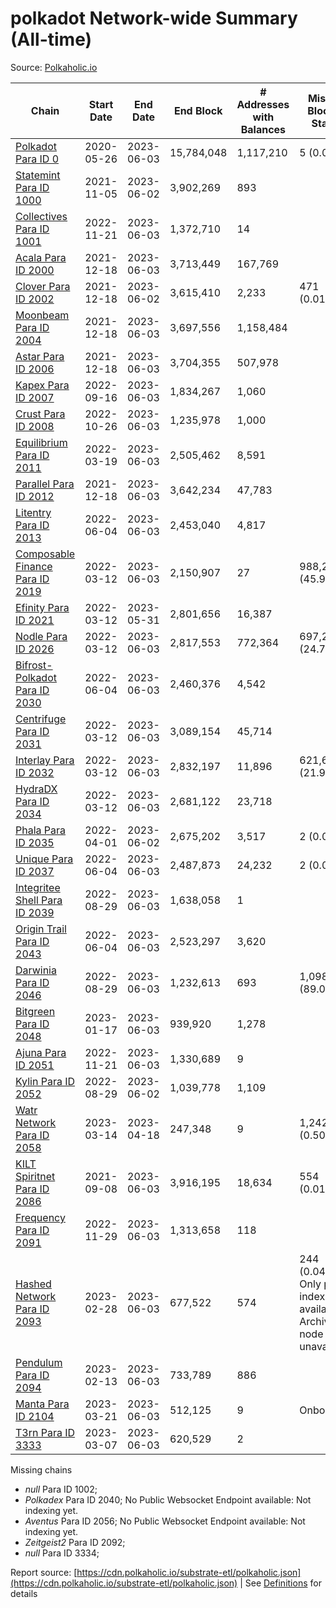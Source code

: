# polkadot Network-wide Summary (All-time)

Source: [Polkaholic.io](https://polkaholic.io)


| Chain            | Start Date | End Date | End Block | # Addresses with Balances | Missing Blocks / Status |
| ---------------- | ---------- | ---------| --------- | ------------------------- | ----------------------- |
| [Polkadot Para ID 0](/polkadot/0-polkadot) | 2020-05-26 | 2023-06-03 | 15,784,048 |  1,117,210 | 5 (0.00%)  |
| [Statemint Para ID 1000](/polkadot/1000-statemint) | 2021-11-05 | 2023-06-02 | 3,902,269 |  893 |    |
| [Collectives Para ID 1001](/polkadot/1001-collectives) | 2022-11-21 | 2023-06-03 | 1,372,710 |  14 |    |
| [Acala Para ID 2000](/polkadot/2000-acala) | 2021-12-18 | 2023-06-03 | 3,713,449 |  167,769 |    |
| [Clover Para ID 2002](/polkadot/2002-clover) | 2021-12-18 | 2023-06-02 | 3,615,410 |  2,233 | 471 (0.01%)  |
| [Moonbeam Para ID 2004](/polkadot/2004-moonbeam) | 2021-12-18 | 2023-06-03 | 3,697,556 |  1,158,484 |    |
| [Astar Para ID 2006](/polkadot/2006-astar) | 2021-12-18 | 2023-06-03 | 3,704,355 |  507,978 |    |
| [Kapex Para ID 2007](/polkadot/2007-kapex) | 2022-09-16 | 2023-06-03 | 1,834,267 |  1,060 |    |
| [Crust Para ID 2008](/polkadot/2008-crust) | 2022-10-26 | 2023-06-03 | 1,235,978 |  1,000 |    |
| [Equilibrium Para ID 2011](/polkadot/2011-equilibrium) | 2022-03-19 | 2023-06-03 | 2,505,462 |  8,591 |    |
| [Parallel Para ID 2012](/polkadot/2012-parallel) | 2021-12-18 | 2023-06-03 | 3,642,234 |  47,783 |    |
| [Litentry Para ID 2013](/polkadot/2013-litentry) | 2022-06-04 | 2023-06-03 | 2,453,040 |  4,817 |    |
| [Composable Finance Para ID 2019](/polkadot/2019-composable) | 2022-03-12 | 2023-06-03 | 2,150,907 |  27 | 988,228 (45.94%)  |
| [Efinity Para ID 2021](/polkadot/2021-efinity) | 2022-03-12 | 2023-05-31 | 2,801,656 |  16,387 |    |
| [Nodle Para ID 2026](/polkadot/2026-nodle) | 2022-03-12 | 2023-06-03 | 2,817,553 |  772,364 | 697,249 (24.75%)  |
| [Bifrost-Polkadot Para ID 2030](/polkadot/2030-bifrost-dot) | 2022-06-04 | 2023-06-03 | 2,460,376 |  4,542 |    |
| [Centrifuge Para ID 2031](/polkadot/2031-centrifuge) | 2022-03-12 | 2023-06-03 | 3,089,154 |  45,714 |    |
| [Interlay Para ID 2032](/polkadot/2032-interlay) | 2022-03-12 | 2023-06-03 | 2,832,197 |  11,896 | 621,626 (21.95%)  |
| [HydraDX Para ID 2034](/polkadot/2034-hydradx) | 2022-03-12 | 2023-06-03 | 2,681,122 |  23,718 |    |
| [Phala Para ID 2035](/polkadot/2035-phala) | 2022-04-01 | 2023-06-02 | 2,675,202 |  3,517 | 2 (0.00%)  |
| [Unique Para ID 2037](/polkadot/2037-unique) | 2022-06-04 | 2023-06-03 | 2,487,873 |  24,232 | 2 (0.00%)  |
| [Integritee Shell Para ID 2039](/polkadot/2039-integritee-shell) | 2022-08-29 | 2023-06-03 | 1,638,058 |  1 |    |
| [Origin Trail Para ID 2043](/polkadot/2043-origintrail) | 2022-06-04 | 2023-06-03 | 2,523,297 |  3,620 |    |
| [Darwinia Para ID 2046](/polkadot/2046-darwinia) | 2022-08-29 | 2023-06-03 | 1,232,613 |  693 | 1,098,150 (89.09%)  |
| [Bitgreen Para ID 2048](/polkadot/2048-bitgreen) | 2023-01-17 | 2023-06-03 | 939,920 |  1,278 |    |
| [Ajuna Para ID 2051](/polkadot/2051-ajuna) | 2022-11-21 | 2023-06-03 | 1,330,689 |  9 |    |
| [Kylin Para ID 2052](/polkadot/2052-kylin) | 2022-08-29 | 2023-06-02 | 1,039,778 |  1,109 |    |
| [Watr Network Para ID 2058](/polkadot/2058-watr) | 2023-03-14 | 2023-04-18 | 247,348 |  9 | 1,242 (0.50%)  |
| [KILT Spiritnet Para ID 2086](/polkadot/2086-kilt) | 2021-09-08 | 2023-06-03 | 3,916,195 |  18,634 | 554 (0.01%)  |
| [Frequency Para ID 2091](/polkadot/2091-frequency) | 2022-11-29 | 2023-06-03 | 1,313,658 |  118 |    |
| [Hashed Network Para ID 2093](/polkadot/2093-hashed) | 2023-02-28 | 2023-06-03 | 677,522 |  574 | 244 (0.04%) Only partial index available: Archive node unavailable |
| [Pendulum Para ID 2094](/polkadot/2094-pendulum) | 2023-02-13 | 2023-06-03 | 733,789 |  886 |    |
| [Manta Para ID 2104](/polkadot/2104-manta) | 2023-03-21 | 2023-06-03 | 512,125 |  9 |   Onboarding |
| [T3rn Para ID 3333](/polkadot/3333-t3rn) | 2023-03-07 | 2023-06-03 | 620,529 |  2 |    |

Missing chains


* *null* Para ID 1002; 
* *Polkadex* Para ID 2040; No Public Websocket Endpoint available: Not indexing yet.
* *Aventus* Para ID 2056; No Public Websocket Endpoint available: Not indexing yet.
* *Zeitgeist2* Para ID 2092; 
* *null* Para ID 3334; 

Report source: [https://cdn.polkaholic.io/substrate-etl/polkaholic.json](https://cdn.polkaholic.io/substrate-etl/polkaholic.json) | See [Definitions](/DEFINITIONS.md) for details
